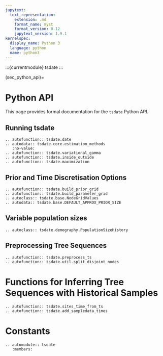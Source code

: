 ```yaml
---
jupytext:
  text_representation:
    extension: .md
    format_name: myst
    format_version: 0.12
    jupytext_version: 1.9.1
kernelspec:
  display_name: Python 3
  language: python
  name: python3
---
```


:::{currentmodule} tsdate
:::

(sec_python_api)=

# Python API

This page provides formal documentation for the `tsdate` Python API.


## Running tsdate

```{eval-rst}
.. autofunction:: tsdate.date
.. autodata:: tsdate.core.estimation_methods
   :no-value:
.. autofunction:: tsdate.variational_gamma
.. autofunction:: tsdate.inside_outside
.. autofunction:: tsdate.maximization
```

## Prior and Time Discretisation Options

```{eval-rst}
.. autofunction:: tsdate.build_prior_grid
.. autofunction:: tsdate.build_parameter_grid
.. autoclass:: tsdate.base.NodeGridValues
.. autodata:: tsdate.base.DEFAULT_APPROX_PRIOR_SIZE
```

## Variable population sizes

```{eval-rst}
.. autoclass:: tsdate.demography.PopulationSizeHistory
```

## Preprocessing Tree Sequences

```{eval-rst}
.. autofunction:: tsdate.preprocess_ts
.. autofunction:: tsdate.util.split_disjoint_nodes
```

# Functions for Inferring Tree Sequences with Historical Samples

```{eval-rst}
.. autofunction:: tsdate.sites_time_from_ts
.. autofunction:: tsdate.add_sampledata_times
```

# Constants

```{eval-rst}
.. automodule:: tsdate
   :members:
```
